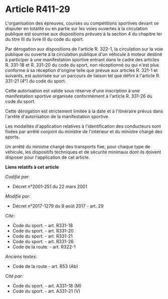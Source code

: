 # Article R411-29

L'organisation des épreuves, courses ou compétitions sportives devant se disputer en totalité ou en partie sur les voies
ouvertes à la circulation publique est soumise aux dispositions prévues à la section 4 du chapitre Ier du titre III du livre
III du code du sport. 

Par dérogation aux dispositions de l'article R. 322-1, la circulation sur la voie publique ou ouverte à la circulation
publique d'un véhicule à moteur destiné à participer à une manifestation sportive entrant dans le cadre des articles R.
331-18 et R. 331-20 du code du sport, non réceptionné ou qui n'est plus conforme à sa réception d'origine telle que prévue
aux articles R. 321-1 et suivants, est autorisée sur un parcours de liaison tel que défini à l'article R. 331-21 (4°) du code
du sport. 

Cette autorisation est valide sous réserve d'une inscription à une manifestation sportive organisée conformément à l'article
R. 331-26 du code du sport. 

Cette dérogation est strictement limitée à la date et à l'itinéraire prévus dans l'arrêté d'autorisation de la manifestation
sportive. 

Les modalités d'application relatives à l'identification des conducteurs sont fixées par arrêté conjoint du ministre de
l'intérieur et du ministre chargé des sports. 

Un arrêté du ministre chargé des transports fixe, pour chaque type de véhicule, les dispositifs techniques et de sécurité
minimaux dont ils doivent disposer pour l'application de cet article.

**Liens relatifs à cet article**

_Codifié par_:

  - Décret n°2001-251 du 22 mars 2001

_Modifié par_:

  - Décret n°2017-1279 du 9 août 2017 - art. 29

_Cite_:

  - Code du sport. - art. R331-18
  - Code du sport. - art. R331-20
  - Code du sport. - art. R331-21
  - Code du sport. - art. R331-26
  - Code de la route. - art. R322-1

_Anciens textes_:

  - Code de la route - art. R53 (Ab)

_Cité par_:

  - Code du sport. - art. A331-18 (M)
  - Code du sport. - art. A331-21 (V)

